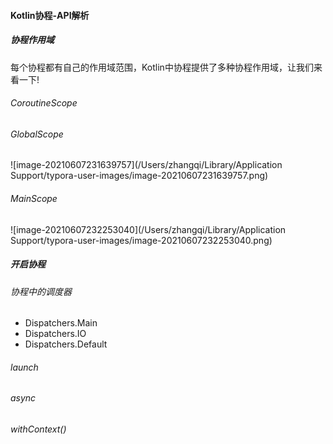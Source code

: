#### Kotlin协程-API解析

##### 协程作用域

每个协程都有自己的作用域范围，Kotlin中协程提供了多种协程作用域，让我们来看一下!

###### CoroutineScope



###### GlobalScope

![image-20210607231639757](/Users/zhangqi/Library/Application Support/typora-user-images/image-20210607231639757.png)

###### MainScope

![image-20210607232253040](/Users/zhangqi/Library/Application Support/typora-user-images/image-20210607232253040.png)

##### 开启协程

###### 协程中的调度器

- Dispatchers.Main
- Dispatchers.IO
- Dispatchers.Default

###### launch

###### async

###### withContext()

